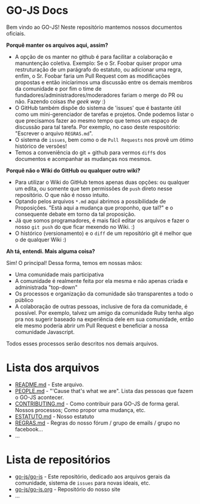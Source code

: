 GO-JS Docs
==========

Bem vindo ao GO-JS!
Neste repositório mantemos nossos documentos oficiais.

**Porquê manter os arquivos aqui, assim?**

  * A opção de os manter no github é para facilitar a colaboração e manuntenção coletiva.
Exemplo: Se o Sr. Foobar quiser propor uma restruturação de um parágrafo do estatuto, ou adicionar uma regra, enfim, o Sr. Foobar faria um Pull Request com as modificações propostas e então inicíarimos uma discussão entre os demais membros da comunidade e por fim o time de fundadores/administradores/moderadores fariam o merge do PR ou não. Fazendo coisas *the geek way* :)
  * O GitHub também dispõe do sistema de 'issues' que é bastante útil como um mini-gerenciador de tarefas e projetos. Onde podemos listar o que precisamos fazer ao mesmo tempo que temos um espaço de discussão para tal tarefa. Por exemplo, no caso deste respositório: "Escrever o arquivo `REGRAS.md`".
  * O sistema de `issues`, bem como o de `Pull Requests` nos provê um ótimo histórico de versões!
  * Temos a conveniência do git + github para vermos `diff`s dos documentos e acompanhar as mudanças nos mesmos.

**Porquê não o Wiki do GitHub ou qualquer outro wiki?**

  * Para utilizar o Wiki do GitHub temos apenas duas opções: ou qualquer um edita, ou somente que tem permissões de `push` direto nesse repositório. O que não é nosso intuito.
  * Optando pelos arquivos `*.md` aqui abrimos a possibilidade de Proposições. "Está aqui a mudança que proponho, que tal?" e o consequente debate em torno da tal proposição.
  * Já que somos programadores, é mais fácil editar os arquivos e fazer o nosso `git push` do que ficar mexendo no Wiki. :)
  * O histórico (versionamento) e o `diff` de um repositório git é melhor que o de qualquer Wiki :)

**Ah tá, entendi. Mais alguma coisa?**

Sim! O principal! Dessa forma, temos em nossas mãos:
  * Uma comunidade mais participativa
  * A comunidade é realmente feita por ela mesma e não apenas criada e administrada "top-down"
  * Os processos e organização da comunidade são transparentes a todo o público
  * A colaboração de outras pessoas, inclusive de fora da comunidade, é possível. Por exemplo, talvez um amigo da comunidade Ruby tenha algo pra nos sugerir baseado na experiência dele em sua comunidade, então ele mesmo podería abrir um Pull Request e beneficiar a nossa comunidade Javascript.

Todos esses processos serão descritos nos demais arquivos.

# Lista dos arquivos

  * [README.md](https://github.com/go-js/docs/blob/master/README.md) - Este arquivo.
  * [PEOPLE.md](https://github.com/go-js/docs/blob/master/PEOPLE.md) - "'Cause that's what we are". Lista das pessoas que fazem o GO-JS acontecer.
  * [CONTRIBUTING.md](https://github.com/go-js/docs/blob/master/CONTRIBUTING.md) - Como contribuir para GO-JS de forma geral. Nossos processos; Como propor uma mudança, etc.
  * [ESTATUTO.md](https://github.com/go-js/docs/blob/master/ESTATUTO.md) - Nosso estatuto
  * [REGRAS.md](https://github.com/go-js/docs/blob/master/REGRAS.md) - Regras do nosso fórum / grupo de emails / grupo no facebook...
  * ...

# Lista de repositórios
  * [go-js/go-js](https://github.com/go-js/docs) - Este repositório, dedicado aos arquivos gerais da comunidade, sistema de `issues` para novas ideais, etc.
  * [go-js/go-js.org](https://github.com/go-js/go-js.org) - Repositório do nosso site
  * ...
